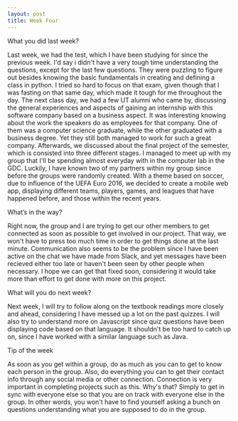 ```yaml
---
layout: post
title: Week Four
---
```


What you did last week?

Last week, we had the test, which I have been studying for since the previous week. I'd say i didn't have a very tough time understanding the questions, except for the last few questions. They were puzzling to figure out besides knowing the basic fundamentals in creating and defining a class in python. I tried so hard to focus on that exam, given though that I was fasting on that same day, which made it tough for me throughout the day. The next class day, we had a few UT alumni who came by, discussing the general experiences and aspects of gaining an internship with this software company based on a business aspect. It was interesting knowing about the work the speakers do as employees for that company. One of them was a computer science graduate, while the other graduated with a business degree. Yet they still both managed to work for such a great company. Afterwards, we discussed about the final project of the semester, which is consisted into three different stages. I managed to meet up with my group that I'll be spending almost everyday with in the computer lab in the GDC. Luckily, I have known two of my partners within my group since before the groups were randomly created. With a theme based on soccer, due to influence of the UEFA Euro 2016, we decided to create a mobile web app, displaying different teams, players, games, and leagues that have happened before, and those within the recent years.   

What’s in the way?

Right now, the group and I are trying to get our other members to get connected as soon as possible to get involved in our project. That way, we won't have to press too much time in order to get things done at the last minute. Communication also seems to be the problem since I have been active on the chat we have made from Slack, and yet messages have been recieved either too late or haven't been seen by other people when necessary. I hope we can get that fixed soon, considering it would take more than effort to get done with more on this project.

What will you do next week?

Next week, I will try to follow along on the textbook readings more closely and ahead, considering I have messed up a lot on the past quizzes. I will also try to understand more on Javascript since quiz questions have been displaying code based on that language. It shouldn't be too hard to catch up on, since I have worked with a similar language such as Java.

Tip of the week

As soon as you get within a group, do as much as you can to get to know each person in the group. Also, do everything you can to get their contact info through any social media or other connection. Connection is very important in completing projects such as this. Why's that? Simply to get in sync with everyone else so that you are on track with everyone else in the group. In other words, you won't have to find yourself asking a bunch on questions understanding what you are supposed to do in the group.

